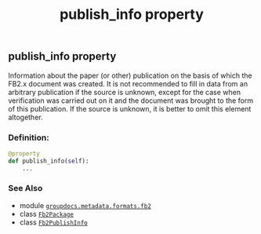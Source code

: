 ﻿---
title: publish_info property
second_title: GroupDocs.Metadata for Python via .NET API References
description: 
type: docs
url: /python-net/groupdocs.metadata.formats.fb2/fb2package/publish_info/
is_root: false
weight: 160
---

## publish_info property


Information about the paper (or other) publication on the basis of which the FB2.x document was created. It is not recommended to fill in data from an arbitrary publication if the source is unknown, except for the case when verification was carried out on it and the document was brought to the form of this publication. If the source is unknown, it is better to omit this element altogether.
### Definition:
```python
@property
def publish_info(self):
    ...
```

### See Also
* module [`groupdocs.metadata.formats.fb2`](../../)
* class [`Fb2Package`](/metadata/python-net/groupdocs.metadata.formats.fb2/fb2package)
* class [`Fb2PublishInfo`](/metadata/python-net/groupdocs.metadata.formats.ebook.fb2/fb2publishinfo)
